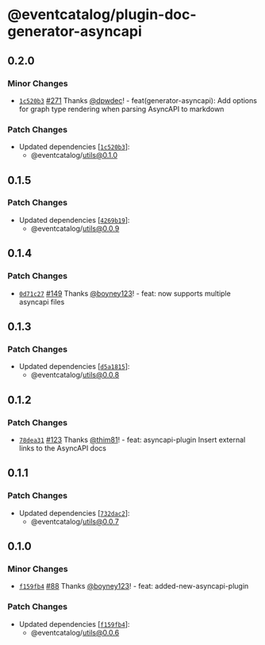# @eventcatalog/plugin-doc-generator-asyncapi

## 0.2.0

### Minor Changes

- [`1c520b3`](https://github.com/boyney123/eventcatalog/commit/1c520b348ae9d564a57bc761832c9ef5599ecebe) [#271](https://github.com/boyney123/eventcatalog/pull/271) Thanks [@dpwdec](https://github.com/dpwdec)! - feat(generator-asyncapi): Add options for graph type rendering when parsing AsyncAPI to markdown

### Patch Changes

- Updated dependencies [[`1c520b3`](https://github.com/boyney123/eventcatalog/commit/1c520b348ae9d564a57bc761832c9ef5599ecebe)]:
  - @eventcatalog/utils@0.1.0

## 0.1.5

### Patch Changes

- Updated dependencies [[`4269b19`](https://github.com/boyney123/eventcatalog/commit/4269b199809807bd08968ce4f9c6e025c5d14794)]:
  - @eventcatalog/utils@0.0.9

## 0.1.4

### Patch Changes

- [`0d71c27`](https://github.com/boyney123/eventcatalog/commit/0d71c27458a34900a4ba935b443e9a4f78b5e640) [#149](https://github.com/boyney123/eventcatalog/pull/149) Thanks [@boyney123](https://github.com/boyney123)! - feat: now supports multiple asyncapi files

## 0.1.3

### Patch Changes

- Updated dependencies [[`d5a1815`](https://github.com/boyney123/eventcatalog/commit/d5a1815ae1b078a2b3e07d9fce525337ad413c54)]:
  - @eventcatalog/utils@0.0.8

## 0.1.2

### Patch Changes

- [`78dea31`](https://github.com/boyney123/eventcatalog/commit/78dea31c7c53420de427a1db11fe9d41e88c5a07) [#123](https://github.com/boyney123/eventcatalog/pull/123) Thanks [@thim81](https://github.com/thim81)! - feat: asyncapi-plugin Insert external links to the AsyncAPI docs

## 0.1.1

### Patch Changes

- Updated dependencies [[`732dac2`](https://github.com/boyney123/eventcatalog/commit/732dac24c1de62537732083a53c2218c2794773a)]:
  - @eventcatalog/utils@0.0.7

## 0.1.0

### Minor Changes

- [`f159fb4`](https://github.com/boyney123/eventcatalog/commit/f159fb49c13e22546a538e6fd932b592b017647d) [#88](https://github.com/boyney123/eventcatalog/pull/88) Thanks [@boyney123](https://github.com/boyney123)! - feat: added-new-asyncapi-plugin

### Patch Changes

- Updated dependencies [[`f159fb4`](https://github.com/boyney123/eventcatalog/commit/f159fb49c13e22546a538e6fd932b592b017647d)]:
  - @eventcatalog/utils@0.0.6
